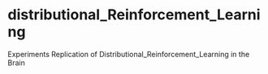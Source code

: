 # distributional_Reinforcement_Learning
Experiments Replication of Distributional_Reinforcement_Learning in the Brain
